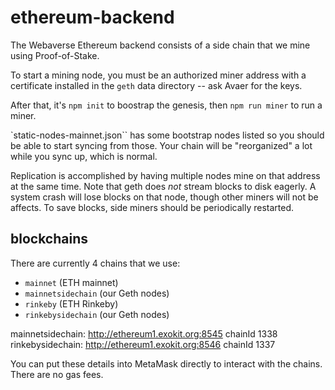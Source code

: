 # ethereum-backend

The Webaverse Ethereum backend consists of a side chain that we mine using Proof-of-Stake.

To start a mining node, you must be an authorized miner address with a certificate installed in the `geth` data directory -- ask Avaer for the keys.

After that, it's `npm init` to boostrap the genesis, then `npm run miner` to run a miner.

`static-nodes-mainnet.json`` has some bootstrap nodes listed so you should be able to start syncing from those. Your chain will be "reorganized" a lot while you sync up, which is normal.

Replication is accomplished by having multiple nodes mine on that address at the same time. Note that geth does _not_ stream blocks to disk eagerly. A system crash will lose blocks on that node, though other miners will not be affects. To save blocks, side miners should be periodically restarted.

## blockchains

There are currently 4 chains that we use:

- `mainnet` (ETH mainnet)
- `mainnetsidechain` (our Geth nodes)
- `rinkeby` (ETH Rinkeby)
- `rinkebysidechain` (our Geth nodes)

mainnetsidechain: http://ethereum1.exokit.org:8545 chainId 1338 
rinkebysidechain: http://ethereum1.exokit.org:8546 chainId 1337

You can put these details into MetaMask directly to interact with the chains. There are no gas fees.

